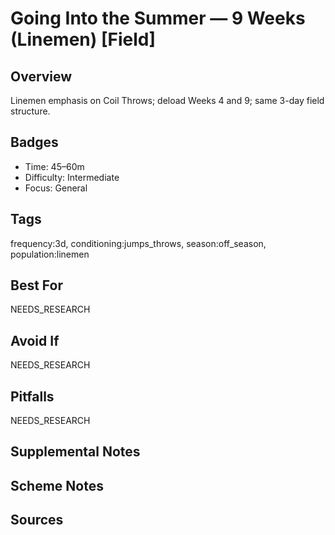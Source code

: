 # Going Into the Summer — 9 Weeks (Linemen) [Field]


## Overview
Linemen emphasis on Coil Throws; deload Weeks 4 and 9; same 3-day field structure.

## Badges
- Time: 45–60m
- Difficulty: Intermediate
- Focus: General

## Tags
frequency:3d, conditioning:jumps_throws, season:off_season, population:linemen

## Best For
NEEDS_RESEARCH

## Avoid If
NEEDS_RESEARCH

## Pitfalls
NEEDS_RESEARCH

## Supplemental Notes


## Scheme Notes


## Sources

